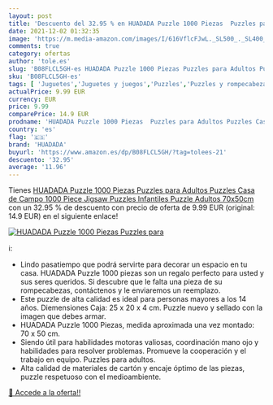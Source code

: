 ```yaml
---
layout: post
title: 'Descuento del 32.95 % en HUADADA Puzzle 1000 Piezas  Puzzles para'
date: 2021-12-02 01:32:35
image: 'https://m.media-amazon.com/images/I/616VflcFJwL._SL500_._SL400_.jpg'
comments: true
category: ofertas
author: 'tole.es'
slug: 'B08FLCL5GH-es HUADADA Puzzle 1000 Piezas Puzzles para Adultos Puzzles...'
sku: 'B08FLCL5GH-es'
tags: [ 'Juguetes','Juguetes y juegos','Puzzles','Puzzles y rompecabezas','huadada','puzzle','puzzles', ]
actualPrice: 9.99 EUR
currency: EUR
price: 9.99
comparePrice: 14.9 EUR
prodname: 'HUADADA Puzzle 1000 Piezas  Puzzles para Adultos Puzzles Casa de Campo 1000 Piece Jigsaw Puzzles Infantiles Puzzle Adultos  70x50cm '
country: 'es'
flag: '🇪🇸'
brand: 'HUADADA'
buyurl: 'https://www.amazon.es/dp/B08FLCL5GH/?tag=tolees-21'
descuento: '32.95'
average: '11.96'
---
```


Tienes [HUADADA Puzzle 1000 Piezas  Puzzles para Adultos Puzzles Casa de Campo 1000 Piece Jigsaw Puzzles Infantiles Puzzle Adultos  70x50cm ](https://www.amazon.es/dp/B08FLCL5GH/?tag=tolees-21) con un 32.95 % de descuento con precio de oferta de 9.99 EUR (original: 14.9 EUR) en el siguiente enlace!

[![HUADADA Puzzle 1000 Piezas  Puzzles para](https://m.media-amazon.com/images/I/616VflcFJwL._SL500_._SL400_.jpg)](https://www.amazon.es/dp/B08FLCL5GH/?tag=tolees-21)

ℹ️:

- Lindo pasatiempo que podrá servirte para decorar un espacio en tu casa. HUADADA Puzzle 1000 piezas son un regalo perfecto para usted y sus seres queridos. Si descubre que le falta una pieza de su rompecabezas, contáctenos y le enviaremos un reemplazo.
- Este puzzle de alta calidad es ideal para personas mayores a los 14 años. Diemensiones Caja: 25 x 20 x 4 cm. Puzzle nuevo y sellado con la imagen que debes armar.
- HUADADA Puzzle 1000 Piezas, medida aproximada una vez montado: 70 x 50 cm.
- Siendo útil para habilidades motoras valiosas, coordinación mano ojo y habilidades para resolver problemas. Promueve la cooperación y el trabajo en equipo. Puzzles para adultos.
- Alta calidad de materiales de cartón y encaje óptimo de las piezas, puzzle respetuoso con el medioambiente.

[🛒 Accede a la oferta!!](https://www.amazon.es/dp/B08FLCL5GH/?tag=tolees-21)
